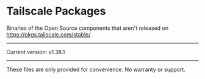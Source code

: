 # Tailscale Packages

Binaries of the Open Source components that aren't released on https://pkgs.tailscale.com/stable/


---

Current version: v1.38.1

---

These files are only provided for convenience. No warranty or support.
